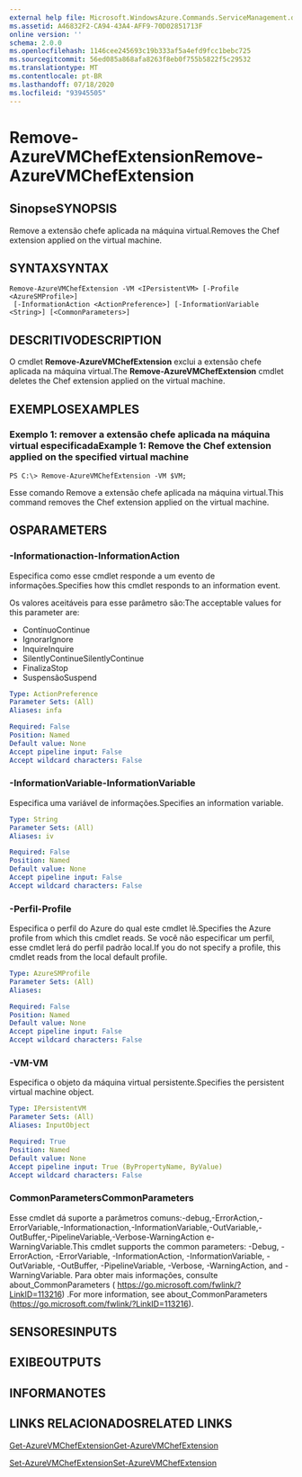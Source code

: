 ```yaml
---
external help file: Microsoft.WindowsAzure.Commands.ServiceManagement.dll-Help.xml
ms.assetid: A46832F2-CA94-43A4-AFF9-70D02851713F
online version: ''
schema: 2.0.0
ms.openlocfilehash: 1146cee245693c19b333af5a4efd9fcc1bebc725
ms.sourcegitcommit: 56ed085a868afa8263f8eb0f755b5822f5c29532
ms.translationtype: MT
ms.contentlocale: pt-BR
ms.lasthandoff: 07/18/2020
ms.locfileid: "93945505"
---
```

# <span data-ttu-id="fe56c-101">Remove-AzureVMChefExtension</span><span class="sxs-lookup"><span data-stu-id="fe56c-101">Remove-AzureVMChefExtension</span></span>

## <span data-ttu-id="fe56c-102">Sinopse</span><span class="sxs-lookup"><span data-stu-id="fe56c-102">SYNOPSIS</span></span>
<span data-ttu-id="fe56c-103">Remove a extensão chefe aplicada na máquina virtual.</span><span class="sxs-lookup"><span data-stu-id="fe56c-103">Removes the Chef extension applied on the virtual machine.</span></span>

## <span data-ttu-id="fe56c-104">SYNTAX</span><span class="sxs-lookup"><span data-stu-id="fe56c-104">SYNTAX</span></span>

```
Remove-AzureVMChefExtension -VM <IPersistentVM> [-Profile <AzureSMProfile>]
 [-InformationAction <ActionPreference>] [-InformationVariable <String>] [<CommonParameters>]
```

## <span data-ttu-id="fe56c-105">DESCRITIVO</span><span class="sxs-lookup"><span data-stu-id="fe56c-105">DESCRIPTION</span></span>
<span data-ttu-id="fe56c-106">O cmdlet **Remove-AzureVMChefExtension** exclui a extensão chefe aplicada na máquina virtual.</span><span class="sxs-lookup"><span data-stu-id="fe56c-106">The **Remove-AzureVMChefExtension** cmdlet deletes the Chef extension applied on the virtual machine.</span></span>

## <span data-ttu-id="fe56c-107">EXEMPLOS</span><span class="sxs-lookup"><span data-stu-id="fe56c-107">EXAMPLES</span></span>

### <span data-ttu-id="fe56c-108">Exemplo 1: remover a extensão chefe aplicada na máquina virtual especificada</span><span class="sxs-lookup"><span data-stu-id="fe56c-108">Example 1: Remove the Chef extension applied on the specified virtual machine</span></span>
```
PS C:\> Remove-AzureVMChefExtension -VM $VM;
```

<span data-ttu-id="fe56c-109">Esse comando Remove a extensão chefe aplicada na máquina virtual.</span><span class="sxs-lookup"><span data-stu-id="fe56c-109">This command removes the Chef extension applied on the virtual machine.</span></span>

## <span data-ttu-id="fe56c-110">OS</span><span class="sxs-lookup"><span data-stu-id="fe56c-110">PARAMETERS</span></span>

### <span data-ttu-id="fe56c-111">-Informationaction</span><span class="sxs-lookup"><span data-stu-id="fe56c-111">-InformationAction</span></span>
<span data-ttu-id="fe56c-112">Especifica como esse cmdlet responde a um evento de informações.</span><span class="sxs-lookup"><span data-stu-id="fe56c-112">Specifies how this cmdlet responds to an information event.</span></span>

<span data-ttu-id="fe56c-113">Os valores aceitáveis para esse parâmetro são:</span><span class="sxs-lookup"><span data-stu-id="fe56c-113">The acceptable values for this parameter are:</span></span>

- <span data-ttu-id="fe56c-114">Contínuo</span><span class="sxs-lookup"><span data-stu-id="fe56c-114">Continue</span></span>
- <span data-ttu-id="fe56c-115">Ignorar</span><span class="sxs-lookup"><span data-stu-id="fe56c-115">Ignore</span></span>
- <span data-ttu-id="fe56c-116">Inquire</span><span class="sxs-lookup"><span data-stu-id="fe56c-116">Inquire</span></span>
- <span data-ttu-id="fe56c-117">SilentlyContinue</span><span class="sxs-lookup"><span data-stu-id="fe56c-117">SilentlyContinue</span></span>
- <span data-ttu-id="fe56c-118">Finaliza</span><span class="sxs-lookup"><span data-stu-id="fe56c-118">Stop</span></span>
- <span data-ttu-id="fe56c-119">Suspensão</span><span class="sxs-lookup"><span data-stu-id="fe56c-119">Suspend</span></span>

```yaml
Type: ActionPreference
Parameter Sets: (All)
Aliases: infa

Required: False
Position: Named
Default value: None
Accept pipeline input: False
Accept wildcard characters: False
```

### <span data-ttu-id="fe56c-120">-InformationVariable</span><span class="sxs-lookup"><span data-stu-id="fe56c-120">-InformationVariable</span></span>
<span data-ttu-id="fe56c-121">Especifica uma variável de informações.</span><span class="sxs-lookup"><span data-stu-id="fe56c-121">Specifies an information variable.</span></span>

```yaml
Type: String
Parameter Sets: (All)
Aliases: iv

Required: False
Position: Named
Default value: None
Accept pipeline input: False
Accept wildcard characters: False
```

### <span data-ttu-id="fe56c-122">-Perfil</span><span class="sxs-lookup"><span data-stu-id="fe56c-122">-Profile</span></span>
<span data-ttu-id="fe56c-123">Especifica o perfil do Azure do qual este cmdlet lê.</span><span class="sxs-lookup"><span data-stu-id="fe56c-123">Specifies the Azure profile from which this cmdlet reads.</span></span>
<span data-ttu-id="fe56c-124">Se você não especificar um perfil, esse cmdlet lerá do perfil padrão local.</span><span class="sxs-lookup"><span data-stu-id="fe56c-124">If you do not specify a profile, this cmdlet reads from the local default profile.</span></span>

```yaml
Type: AzureSMProfile
Parameter Sets: (All)
Aliases: 

Required: False
Position: Named
Default value: None
Accept pipeline input: False
Accept wildcard characters: False
```

### <span data-ttu-id="fe56c-125">-VM</span><span class="sxs-lookup"><span data-stu-id="fe56c-125">-VM</span></span>
<span data-ttu-id="fe56c-126">Especifica o objeto da máquina virtual persistente.</span><span class="sxs-lookup"><span data-stu-id="fe56c-126">Specifies the persistent virtual machine object.</span></span>

```yaml
Type: IPersistentVM
Parameter Sets: (All)
Aliases: InputObject

Required: True
Position: Named
Default value: None
Accept pipeline input: True (ByPropertyName, ByValue)
Accept wildcard characters: False
```

### <span data-ttu-id="fe56c-127">CommonParameters</span><span class="sxs-lookup"><span data-stu-id="fe56c-127">CommonParameters</span></span>
<span data-ttu-id="fe56c-128">Esse cmdlet dá suporte a parâmetros comuns:-debug,-ErrorAction,-ErrorVariable,-Informationaction,-InformationVariable,-OutVariable,-OutBuffer,-PipelineVariable,-Verbose-WarningAction e-WarningVariable.</span><span class="sxs-lookup"><span data-stu-id="fe56c-128">This cmdlet supports the common parameters: -Debug, -ErrorAction, -ErrorVariable, -InformationAction, -InformationVariable, -OutVariable, -OutBuffer, -PipelineVariable, -Verbose, -WarningAction, and -WarningVariable.</span></span> <span data-ttu-id="fe56c-129">Para obter mais informações, consulte about_CommonParameters ( https://go.microsoft.com/fwlink/?LinkID=113216) .</span><span class="sxs-lookup"><span data-stu-id="fe56c-129">For more information, see about_CommonParameters (https://go.microsoft.com/fwlink/?LinkID=113216).</span></span>

## <span data-ttu-id="fe56c-130">SENSORES</span><span class="sxs-lookup"><span data-stu-id="fe56c-130">INPUTS</span></span>

## <span data-ttu-id="fe56c-131">EXIBE</span><span class="sxs-lookup"><span data-stu-id="fe56c-131">OUTPUTS</span></span>

## <span data-ttu-id="fe56c-132">INFORMA</span><span class="sxs-lookup"><span data-stu-id="fe56c-132">NOTES</span></span>

## <span data-ttu-id="fe56c-133">LINKS RELACIONADOS</span><span class="sxs-lookup"><span data-stu-id="fe56c-133">RELATED LINKS</span></span>

[<span data-ttu-id="fe56c-134">Get-AzureVMChefExtension</span><span class="sxs-lookup"><span data-stu-id="fe56c-134">Get-AzureVMChefExtension</span></span>](./Get-AzureVMChefExtension.md)

[<span data-ttu-id="fe56c-135">Set-AzureVMChefExtension</span><span class="sxs-lookup"><span data-stu-id="fe56c-135">Set-AzureVMChefExtension</span></span>](./Set-AzureVMChefExtension.md)


